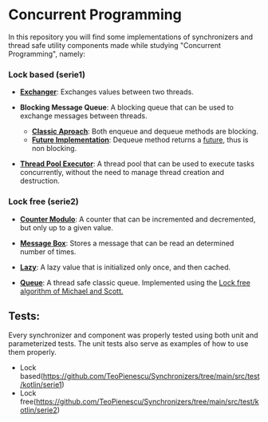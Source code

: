 # Concurrent Programming

In this repository you will find some implementations of synchronizers and thread safe utility components made while studying "Concurrent Programming", namely:
  ### Lock based (serie1)
  - [**Exchanger**](https://github.com/TeoPienescu/Synchronizers/blob/main/src/main/kotlin/serie1/Ex1/Exchanger.kt): Exchanges values between two threads.

  - **Blocking Message Queue**: A blocking queue that can be used to exchange messages between threads.
    - [**Classic Aproach**](https://github.com/TeoPienescu/Synchronizers/blob/main/src/main/kotlin/serie1/Ex2/BlockingMessageQueue.kt): Both enqueue and dequeue methods are blocking.
    - [**Future Implementation**](https://github.com/TeoPienescu/Synchronizers/blob/main/src/main/kotlin/serie1/Ex4/BlockingMessageQueueFuture.kt): Dequeue method returns a [future](https://github.com/franciscocostalap/Synchronizers/blob/main/serie1/src/main/kotlin/pt/isel/pc/sync/FutureImpl.kt), thus is non blocking.

  - [**Thread Pool Executor**](https://github.com/TeoPienescu/Synchronizers/blob/main/src/main/kotlin/serie1/Ex3/ThreadPoolExecutor.kt): 
  A thread pool that can be used to execute tasks concurrently, without the need to manage thread creation and destruction.
    

### Lock free (serie2)
  - [**Counter Modulo**](https://github.com/TeoPienescu/Synchronizers/blob/main/src/main/kotlin/serie2/Ex1/CounterModulo.kt): 
  A counter that can be incremented and decremented, but only up to a given value.
  
  - [**Message Box**](https://github.com/TeoPienescu/Synchronizers/blob/main/src/main/kotlin/serie2/Ex2/MessageBox.kt): 
  Stores a message that can be read an determined number of times.
  
  - [**Lazy**](https://github.com/TeoPienescu/Synchronizers/blob/main/src/main/kotlin/serie2/Ex3/Lazy.kt): 
  A lazy value that is initialized only once, and then cached.

  - [**Queue**](https://github.com/TeoPienescu/Synchronizers/blob/main/src/main/kotlin/serie2/Ex4/Queue.kt): 
  A thread safe classic queue. Implemented using the [Lock free algorithm of Michael and Scott.](https://www.cs.rochester.edu/~scott/papers/1996_PODC_queues.pdf)


## Tests:
  Every synchronizer and component was properly tested using both unit and parameterized tests.
  The unit tests also serve as examples of how to use them properly.
  
  - Lock based(https://github.com/TeoPienescu/Synchronizers/tree/main/src/test/kotlin/serie1)
  - Lock free(https://github.com/TeoPienescu/Synchronizers/tree/main/src/test/kotlin/serie2)
  
